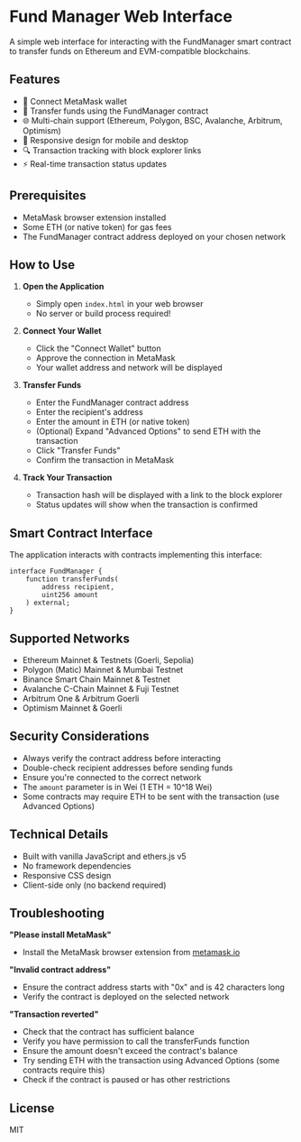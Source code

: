 # Fund Manager Web Interface

A simple web interface for interacting with the FundManager smart contract to transfer funds on Ethereum and EVM-compatible blockchains.

## Features

- 🔗 Connect MetaMask wallet
- 💸 Transfer funds using the FundManager contract
- 🌐 Multi-chain support (Ethereum, Polygon, BSC, Avalanche, Arbitrum, Optimism)
- 📱 Responsive design for mobile and desktop
- 🔍 Transaction tracking with block explorer links
- ⚡ Real-time transaction status updates

## Prerequisites

- MetaMask browser extension installed
- Some ETH (or native token) for gas fees
- The FundManager contract address deployed on your chosen network

## How to Use

1. **Open the Application**
   - Simply open `index.html` in your web browser
   - No server or build process required!

2. **Connect Your Wallet**
   - Click the "Connect Wallet" button
   - Approve the connection in MetaMask
   - Your wallet address and network will be displayed

3. **Transfer Funds**
   - Enter the FundManager contract address
   - Enter the recipient's address
   - Enter the amount in ETH (or native token)
   - (Optional) Expand "Advanced Options" to send ETH with the transaction
   - Click "Transfer Funds"
   - Confirm the transaction in MetaMask

4. **Track Your Transaction**
   - Transaction hash will be displayed with a link to the block explorer
   - Status updates will show when the transaction is confirmed

## Smart Contract Interface

The application interacts with contracts implementing this interface:

```solidity
interface FundManager {
    function transferFunds(
        address recipient,
        uint256 amount
    ) external;
}
```

## Supported Networks

- Ethereum Mainnet & Testnets (Goerli, Sepolia)
- Polygon (Matic) Mainnet & Mumbai Testnet
- Binance Smart Chain Mainnet & Testnet
- Avalanche C-Chain Mainnet & Fuji Testnet
- Arbitrum One & Arbitrum Goerli
- Optimism Mainnet & Goerli

## Security Considerations

- Always verify the contract address before interacting
- Double-check recipient addresses before sending funds
- Ensure you're connected to the correct network
- The `amount` parameter is in Wei (1 ETH = 10^18 Wei)
- Some contracts may require ETH to be sent with the transaction (use Advanced Options)

## Technical Details

- Built with vanilla JavaScript and ethers.js v5
- No framework dependencies
- Responsive CSS design
- Client-side only (no backend required)

## Troubleshooting

**"Please install MetaMask"**
- Install the MetaMask browser extension from [metamask.io](https://metamask.io)

**"Invalid contract address"**
- Ensure the contract address starts with "0x" and is 42 characters long
- Verify the contract is deployed on the selected network

**"Transaction reverted"**
- Check that the contract has sufficient balance
- Verify you have permission to call the transferFunds function
- Ensure the amount doesn't exceed the contract's balance
- Try sending ETH with the transaction using Advanced Options (some contracts require this)
- Check if the contract is paused or has other restrictions

## License

MIT
